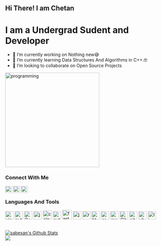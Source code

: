 ## Hi There! I am Chetan 

# I am a Undergrad Sudent and Developer

- 🔭 I’m currently working on Nothing new😅
- 🌱 I’m currently learning Data Structures And Algorithms in C++.🤓
- 👯 I’m looking to collaborate on Open Source Projects 

<img src="https://user-images.githubusercontent.com/45101690/88816121-b13e9b00-d1d9-11ea-9679-13ffb74841ec.png" alt="programming" width="300" height="300"/>  

### Connect With Me

[<img align="left" alt="Chetan's Facebook" width="22px" src="https://cdn.jsdelivr.net/npm/simple-icons@3.4.0/icons/facebook.svg" />](https://www.facebook.com/chetan.pandey.1656854/)
[<img align="left" alt="Chetan's LinkedIn" width="22px" src="https://cdn.jsdelivr.net/npm/simple-icons@v3/icons/linkedin.svg" />](https://www.linkedin.com/in/chetan-pandey-453850190/)
[<img align="left" alt="Chetan's Instagram" width="22px" src="https://cdn.jsdelivr.net/npm/simple-icons@v3/icons/instagram.svg" />](https://www.instagram.com/06_chetan/?hl=en)
</br>

### Languages And Tools

[<img alt="visual studio code" width="26px" src="https://img.icons8.com/fluent/240/000000/visual-studio-code-2019.png" />](https://code.visualstudio.com/)
[<img alt="python" width="26px" src="https://img.icons8.com/color/240/000000/python.png">](https://www.python.org/)
[<img alt="C++" width="26px" src="https://user-images.githubusercontent.com/42747200/46140125-da084900-c26d-11e8-8ea7-c45ae6306309.png">](#)
[<img alt="jupyter" width="26px" src="https://4.bp.blogspot.com/-BD3ZGiGy9Ms/WuJdYMbSh3I/AAAAAAACPrc/jePCk-BAX_g3_BED91p_zFgqDBJ4lR_JQCLcBGAs/s1600/jupyter.png">](https://jupyter.org/)
[<img alt="colab" width="28px" src="https://miro.medium.com/max/700/1*8N7xbq6ahVvWkEq_S5EhMA.jpeg">](https://colab.research.google.com/notebooks/intro.ipynb#recent=true)
[<img alt="pytorch" width="26px" src="https://api.iconify.design/logos-pytorch.svg?height=16">](https://pytorch.org/)
[<img alt="fastai" width="30px" src="https://buzz-prod-photos.global.ssl.fastly.net/img/87a50dce-a64d-4747-b152-30f2f13e80ef">](https://www.fast.ai/)
[<img alt="javascript" width="26px" src="https://img.icons8.com/color/240/000000/javascript.png" />](https://developer.mozilla.org/en-US/docs/Web/JavaScript)
[<img alt="react" width="26px" src="https://img.icons8.com/color/240/000000/react-native.png" />](https://reactjs.org/)
[<img alt="html5" width="26px" src="https://img.icons8.com/color/240/000000/html-5.png">](https://developer.mozilla.org/en-US/docs/Web/HTML)
[<img alt="css3" width="26px" src="https://img.icons8.com/color/240/000000/css3.png">](https://developer.mozilla.org/en-US/docs/Web/CSS)
[<img alt="markdown" width="26px" src="https://img.icons8.com/ios-filled/100/000000/markdown.png">](https://www.markdownguide.org/)
[<img alt="Git" width="26px" src="https://img.icons8.com/color/240/000000/git.png">](https://git-scm.com/)
[<img alt="github" width="26px" src="https://img.icons8.com/ios-glyphs/240/000000/github.png">](https://github.com/)
[<img alt="ubuntu" width="26px" src="https://img.icons8.com/color/96/000000/ubuntu--v1.png">](https://ubuntu.com/)
[<img alt="linux" width="26px" src="https://img.icons8.com/color/96/000000/linux.png">](https://www.kernel.org/)



</br>
<a href="https://github.com/chetanpandey1266">
<img align="center" alt="sabesan's Github Stats" src="https://github-readme-stats.codestackr.vercel.app/api?username=chetanpandey1266&show_icons=true&hide_border=true&count_private=true&include_all_commits=true&theme=radical" /></a>
</br>
<a href="https://github.com/chetanpandey1266">
  <img align="center" src="https://github-readme-stats.anuraghazra1.vercel.app/api/top-langs/?username=chetanpandey1266&layout=compact&theme=radical" />
</a>










<!--
<p align="center">
  <img width="100%" height="100%" src="https://github.com/chetanpandey1266/chetanpandey1266/blob/master/particle-with-text.gif" alt="Hi I'm Chetan">
</p>
[![Chetan's github stats](https://github-readme-stats.vercel.app/api?username=chetanpandey1266)](https://github.com/anuraghazra/github-readme-stats)
-->
<!--
- 🔭 I’m currently working on Nothing New😅
- Just practising problems on codeforces and trying some Kaggle competitions
- 🌱 I’m currently learning Pytorch and React.🤓
- 👯 I’m looking to collaborate on Open Source Projects 
- 📫 How to reach me:
  <img src="https://github.com/chetanpandey1266/chetanpandey1266/blob/master/icons/iconfinder_gmail_1220367.svg" alt="Gmail" height="15px" width="15px">
- ⚡ Fun fact: ...
-->
